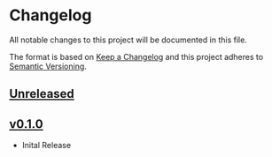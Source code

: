 # Changelog
All notable changes to this project will be documented in this file.

The format is based on [Keep a Changelog](http://keepachangelog.com/en/1.0.0/)
and this project adheres to [Semantic Versioning](http://semver.org/spec/v2.0.0.html).

## [Unreleased]

## [v0.1.0]
- Inital Release

[Unreleased]: https://github.com/Comcast/codex-fenrir/compare/v0.1.0...HEAD
[v0.1.0]: https://github.com/Comcast/codex-fenrir/compare/v0.0.0...v0.1.0
